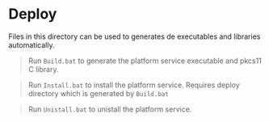 # Deploy
Files in this directory can be used to generates de executables and libraries automatically. 

>Run `Build.bat` to generate the platform service executable and pkcs11 C library.

>Run `Install.bat` to install the platform service. Requires deploy directory which is generated by  `Build.bat` 

>Run `Unistall.bat` to unistall the platform service.

